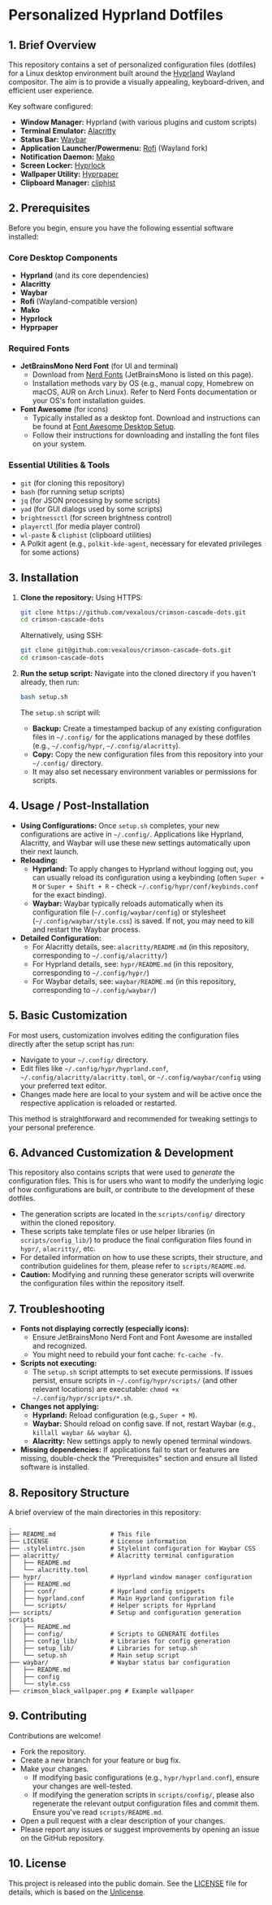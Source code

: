 # Personalized Hyprland Dotfiles

## 1. Brief Overview

This repository contains a set of personalized configuration files (dotfiles) for a Linux desktop environment built around the [Hyprland](https://hyprland.org/) Wayland compositor. The aim is to provide a visually appealing, keyboard-driven, and efficient user experience.

Key software configured:

*   **Window Manager:** Hyprland (with various plugins and custom scripts)
*   **Terminal Emulator:** [Alacritty](https://alacritty.org/)
*   **Status Bar:** [Waybar](https://github.com/Alexays/Waybar)
*   **Application Launcher/Powermenu:** [Rofi](https://github.com/Alexays/rofi) (Wayland fork)
*   **Notification Daemon:** [Mako](https://github.com/emersion/mako)
*   **Screen Locker:** [Hyprlock](https://github.com/hyprwm/hyprlock)
*   **Wallpaper Utility:** [Hyprpaper](https://github.com/hyprwm/hyprpaper)
*   **Clipboard Manager:** [cliphist](https://github.com/sentriz/cliphist)

## 2. Prerequisites

Before you begin, ensure you have the following essential software installed:

### Core Desktop Components
*   **Hyprland** (and its core dependencies)
*   **Alacritty**
*   **Waybar**
*   **Rofi** (Wayland-compatible version)
*   **Mako**
*   **Hyprlock**
*   **Hyprpaper**

### Required Fonts
*   **JetBrainsMono Nerd Font** (for UI and terminal)
    *   Download from [Nerd Fonts](https://www.nerdfonts.com/font-downloads) (JetBrainsMono is listed on this page).
    *   Installation methods vary by OS (e.g., manual copy, Homebrew on macOS, AUR on Arch Linux). Refer to Nerd Fonts documentation or your OS's font installation guides.
*   **Font Awesome** (for icons)
    *   Typically installed as a desktop font. Download and instructions can be found at [Font Awesome Desktop Setup](https://fontawesome.com/docs/desktop/setup/get-started).
    *   Follow their instructions for downloading and installing the font files on your system.

### Essential Utilities & Tools
*   `git` (for cloning this repository)
*   `bash` (for running setup scripts)
*   `jq` (for JSON processing by some scripts)
*   `yad` (for GUI dialogs used by some scripts)
*   `brightnessctl` (for screen brightness control)
*   `playerctl` (for media player control)
*   `wl-paste` & `cliphist` (clipboard utilities)
*   A Polkit agent (e.g., `polkit-kde-agent`, necessary for elevated privileges for some actions)

## 3. Installation

1.  **Clone the repository:**
    Using HTTPS:
    ```bash
    git clone https://github.com/vexalous/crimson-cascade-dots.git
    cd crimson-cascade-dots
    ```
    Alternatively, using SSH:
    ```bash
    git clone git@github.com:vexalous/crimson-cascade-dots.git
    cd crimson-cascade-dots
    ```

2.  **Run the setup script:**
    Navigate into the cloned directory if you haven't already, then run:
    ```bash
    bash setup.sh
    ```
    The `setup.sh` script will:
      * **Backup:** Create a timestamped backup of any existing configuration files in `~/.config/` for the applications managed by these dotfiles (e.g., `~/.config/hypr`, `~/.config/alacritty`).
      * **Copy:** Copy the new configuration files from this repository into your `~/.config/` directory.
      * It may also set necessary environment variables or permissions for scripts.

## 4. Usage / Post-Installation

*   **Using Configurations:** Once `setup.sh` completes, your new configurations are active in `~/.config/`. Applications like Hyprland, Alacritty, and Waybar will use these new settings automatically upon their next launch.
*   **Reloading:**
    *   **Hyprland:** To apply changes to Hyprland without logging out, you can usually reload its configuration using a keybinding (often `Super + M` or `Super + Shift + R` - check `~/.config/hypr/conf/keybinds.conf` for the exact binding).
    *   **Waybar:** Waybar typically reloads automatically when its configuration file (`~/.config/waybar/config`) or stylesheet (`~/.config/waybar/style.css`) is saved. If not, you may need to kill and restart the Waybar process.
*   **Detailed Configuration:**
    *   For Alacritty details, see: `alacritty/README.md` (in this repository, corresponding to `~/.config/alacritty/`)
    *   For Hyprland details, see: `hypr/README.md` (in this repository, corresponding to `~/.config/hypr/`)
    *   For Waybar details, see: `waybar/README.md` (in this repository, corresponding to `~/.config/waybar/`)

## 5. Basic Customization

For most users, customization involves editing the configuration files directly after the setup script has run:

*   Navigate to your `~/.config/` directory.
*   Edit files like `~/.config/hypr/hyprland.conf`, `~/.config/alacritty/alacritty.toml`, or `~/.config/waybar/config` using your preferred text editor.
*   Changes made here are local to your system and will be active once the respective application is reloaded or restarted.

This method is straightforward and recommended for tweaking settings to your personal preference.

## 6. Advanced Customization & Development

This repository also contains scripts that were used to *generate* the configuration files. This is for users who want to modify the underlying logic of how configurations are built, or contribute to the development of these dotfiles.

*   The generation scripts are located in the `scripts/config/` directory within the cloned repository.
*   These scripts take template files or use helper libraries (in `scripts/config_lib/`) to produce the final configuration files found in `hypr/`, `alacritty/`, etc.
*   For detailed information on how to use these scripts, their structure, and contribution guidelines for them, please refer to `scripts/README.md`.
*   **Caution:** Modifying and running these generator scripts will overwrite the configuration files within the repository itself.

## 7. Troubleshooting

*   **Fonts not displaying correctly (especially icons):**
    *   Ensure JetBrainsMono Nerd Font and Font Awesome are installed and recognized.
    *   You might need to rebuild your font cache: `fc-cache -fv`.
*   **Scripts not executing:**
    *   The `setup.sh` script attempts to set execute permissions. If issues persist, ensure scripts in `~/.config/hypr/scripts/` (and other relevant locations) are executable: `chmod +x ~/.config/hypr/scripts/*.sh`.
*   **Changes not applying:**
    *   **Hyprland:** Reload configuration (e.g., `Super + M`).
    *   **Waybar:** Should reload on config save. If not, restart Waybar (e.g., `killall waybar && waybar &`).
    *   **Alacritty:** New settings apply to newly opened terminal windows.
*   **Missing dependencies:** If applications fail to start or features are missing, double-check the "Prerequisites" section and ensure all listed software is installed.

## 8. Repository Structure

A brief overview of the main directories in this repository:

```text
.
├── README.md               # This file
├── LICENSE                 # License information
├── .stylelintrc.json       # Stylelint configuration for Waybar CSS
├── alacritty/              # Alacritty terminal configuration
│   ├── README.md
│   └── alacritty.toml
├── hypr/                   # Hyprland window manager configuration
│   ├── README.md
│   ├── conf/               # Hyprland config snippets
│   ├── hyprland.conf       # Main Hyprland configuration file
│   └── scripts/            # Helper scripts for Hyprland
├── scripts/                # Setup and configuration generation scripts
│   ├── README.md
│   ├── config/             # Scripts to GENERATE dotfiles
│   ├── config_lib/         # Libraries for config generation
│   ├── setup_lib/          # Libraries for setup.sh
│   └── setup.sh            # Main setup script
├── waybar/                 # Waybar status bar configuration
│   ├── README.md
│   ├── config
│   └── style.css
├── crimson_black_wallpaper.png # Example wallpaper
```

## 9. Contributing

Contributions are welcome!

*   Fork the repository.
*   Create a new branch for your feature or bug fix.
*   Make your changes.
    *   If modifying basic configurations (e.g., `hypr/hyprland.conf`), ensure your changes are well-tested.
    *   If modifying the generation scripts in `scripts/config/`, please also regenerate the relevant output configuration files and commit them. Ensure you've read `scripts/README.md`.
*   Open a pull request with a clear description of your changes.
*   Please report any issues or suggest improvements by opening an issue on the GitHub repository.

## 10. License

This project is released into the public domain. See the [LICENSE](LICENSE) file for details, which is based on the [Unlicense](https://unlicense.org).
